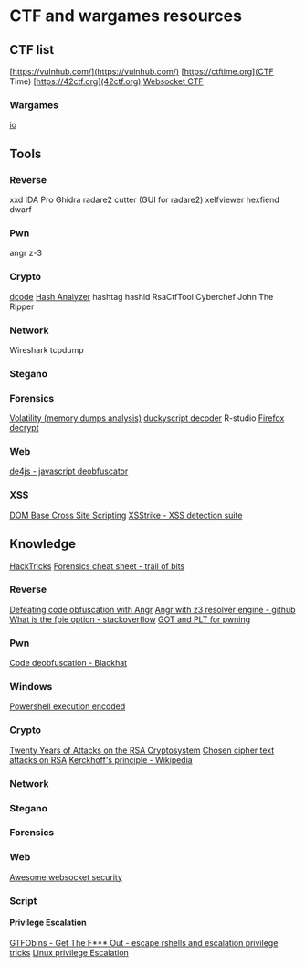 # CTF and wargames resources

## CTF list

[https://vulnhub.com/](https://vulnhub.com/)
[https://ctftime.org](CTF Time)
[https://42ctf.org](42ctf.org)
[Websocket CTF](https://snowscan.io/bbsctf-evilconneck/#)

### Wargames

[io](https://io.netgarage.org)

## Tools

### Reverse
xxd
IDA Pro
Ghidra
radare2
cutter (GUI for radare2)
xelfviewer
hexfiend
dwarf

### Pwn

angr
z-3

### Crypto

[dcode](https://dcode.fr)
[Hash Analyzer](https://www.tunnelsup.com/hash-analyzer/)
hashtag
hashid
RsaCtfTool
Cyberchef
John The Ripper

### Network

Wireshark
tcpdump

### Stegano

### Forensics

[Volatility (memory dumps analysis)](https://github.com/volatilityfoundation/volatility)
[duckyscript decoder](https://ducktoolkit.com)
R-studio
[Firefox decrypt](https://github.com/Unode/firefox_decrypt)

### Web

[de4js - javascript deobfuscator](https://lelinhtinh.github.io/de4js/)

### XSS
[DOM Base Cross Site Scripting](http://www.webappsec.org/projects/articles/071105.html)
[XSStrike - XSS detection suite](https://github.com/s0md3v/XSStrike)

## Knowledge

[HackTricks](https://book.hacktricks.xyz/)
[Forensics cheat sheet - trail of bits](https://trailofbits.github.io/ctf/forensics/)

### Reverse

[Defeating code obfuscation with Angr](https://napongizero.github.io/blog/Defeating-Code-Obfuscation-with-Angr)
[Angr with z3 resolver engine - github](https://github.com/angr/angr-z3)
[What is the fpie option - stackoverflow](https://stackoverflow.com/questions/2463150/what-is-the-fpie-option-for-position-independent-executables-in-gcc-and-ld)
[GOT and PLT for pwning](https://systemoverlord.com/2017/03/19/got-and-plt-for-pwning.html)

### Pwn

[Code deobfuscation - Blackhat](https://www.blackhat.com/docs/eu-16/materials/eu-16-David-Code-Deobfuscation-Intertwining-Dynamic-Static-And-Symbolic-Approaches.pdf)

### Windows

[Powershell execution encoded](https://unit42.paloaltonetworks.com/unit42-pulling-back-the-curtains-on-encodedcommand-powershell-attacks/)

### Crypto

[Twenty Years of Attacks on the RSA Cryptosystem](https://crypto.stanford.edu/~dabo/papers/RSA-survey.pdf)
[Chosen cipher text attacks on RSA](https://repository.root-me.org/Cryptographie/Asym%C3%A9trique/EN%20-%20Chosen%20ciphertext%20attacks%20against%20protocols%20based%20on%20the%20RSA%20encryption%20standard%20-%20Daniel%20Bleichenbacher.pdf)
[Kerckhoff's principle - Wikipedia](https://en.wikipedia.org/wiki/Kerckhoffs%27s_principle)

### Network

### Stegano

### Forensics

### Web

[Awesome websocket security](https://github.com/PalindromeLabs/awesome-websocket-security)

### Script

#### Privilege Escalation

[GTFObins - Get The F*** Out - escape rshells and escalation privilege tricks](https://gtfobins.github.io/)
[Linux privilege Escalation](https://tbhaxor.com/linux-privilege-escalation/)
